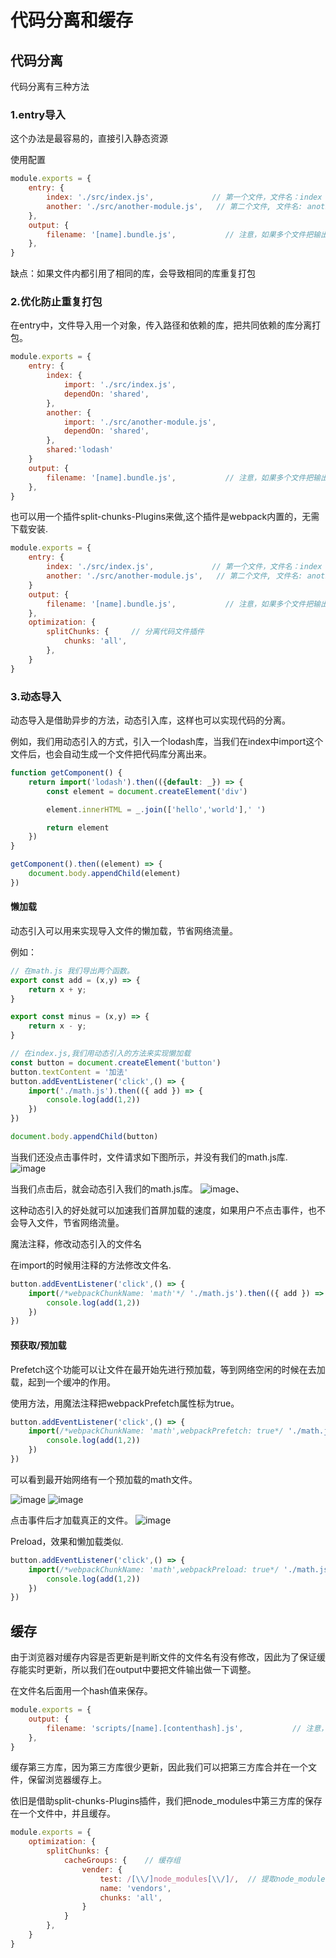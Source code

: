# 代码分离和缓存

## 代码分离
代码分离有三种方法

### 1.entry导入

这个办法是最容易的，直接引入静态资源

使用配置
```Javascript
module.exports = {
    entry: {
        index: './src/index.js',             // 第一个文件，文件名：index
        another: './src/another-module.js',   // 第二个文件, 文件名: another
    },
    output: {
        filename: '[name].bundle.js',           // 注意，如果多个文件把输出的文件名更换为[name]
    },
}
```

缺点：如果文件内都引用了相同的库，会导致相同的库重复打包

### 2.优化防止重复打包

在entry中，文件导入用一个对象，传入路径和依赖的库，把共同依赖的库分离打包。
```Javascript
module.exports = {
    entry: {
        index: {
            import: './src/index.js',
            dependOn: 'shared',
        },
        another: {
            import: './src/another-module.js',
            dependOn: 'shared',
        },
        shared:'lodash'    
    }
    output: {
        filename: '[name].bundle.js',           // 注意，如果多个文件把输出的文件名更换为[name]
    },
}
```

也可以用一个插件split-chunks-Plugins来做,这个插件是webpack内置的，无需下载安装.

```Javascript
module.exports = {
    entry: {
        index: './src/index.js',             // 第一个文件，文件名：index
        another: './src/another-module.js',   // 第二个文件, 文件名: another
    }
    output: {
        filename: '[name].bundle.js',           // 注意，如果多个文件把输出的文件名更换为[name]
    },
    optimization: {   
        splitChunks: {     // 分离代码文件插件
            chunks: 'all',
        },
    }
}
```

### 3.动态导入

动态导入是借助异步的方法，动态引入库，这样也可以实现代码的分离。

例如，我们用动态引入的方式，引入一个lodash库，当我们在index中import这个文件后，也会自动生成一个文件把代码库分离出来。
```Javascript
function getComponent() {
    return import('lodash').then(({default: _}) => {
        const element = document.createElement('div')

        element.innerHTML = _.join(['hello','world'],' ')

        return element
    })
}

getComponent().then((element) => {
    document.body.appendChild(element)
})
```

#### 懒加载

动态引入可以用来实现导入文件的懒加载，节省网络流量。

例如：
```Javascript
// 在math.js 我们导出两个函数。
export const add = (x,y) => {
    return x + y;
}

export const minus = (x,y) => {
    return x - y;
}

// 在index.js,我们用动态引入的方法来实现懒加载
const button = document.createElement('button')
button.textContent = '加法'
button.addEventListener('click',() => {
    import('./math.js').then(({ add }) => {
        console.log(add(1,2))
    })
})

document.body.appendChild(button)
```
当我们还没点击事件时，文件请求如下图所示，并没有我们的math.js库.
![image](https://user-images.githubusercontent.com/72189350/206978306-ef18b01f-2074-4426-8a2d-025319977dd7.png)

当我们点击后，就会动态引入我们的math.js库。
![image](https://user-images.githubusercontent.com/72189350/206978818-6255a0e1-a31a-4d47-b25f-a5d8317bdcf1.png)、


这种动态引入的好处就可以加速我们首屏加载的速度，如果用户不点击事件，也不会导入文件，节省网络流量。

魔法注释，修改动态引入的文件名

在import的时候用注释的方法修改文件名.
```Javascript
button.addEventListener('click',() => {
    import(/*webpackChunkName: 'math'*/ './math.js').then(({ add }) => {
        console.log(add(1,2))
    })
})
```

#### 预获取/预加载

Prefetch这个功能可以让文件在最开始先进行预加载，等到网络空闲的时候在去加载，起到一个缓冲的作用。

使用方法，用魔法注释把webpackPrefetch属性标为true。
```Javascript
button.addEventListener('click',() => {
    import(/*webpackChunkName: 'math',webpackPrefetch: true*/ './math.js').then(({ add }) => {
        console.log(add(1,2))
    })
})
```
可以看到最开始网络有一个预加载的math文件。

![image](https://user-images.githubusercontent.com/72189350/206980128-035a5525-9435-438c-84df-44638040db1a.png)
![image](https://user-images.githubusercontent.com/72189350/206980536-92cca82b-db16-42ca-bdb2-cf7174210a3b.png)

点击事件后才加载真正的文件。
![image](https://user-images.githubusercontent.com/72189350/206980156-cabfae37-4559-44cd-8d16-5ebbe0d196e6.png)


Preload，效果和懒加载类似.

```Javascript
button.addEventListener('click',() => {
    import(/*webpackChunkName: 'math',webpackPreload: true*/ './math.js').then(({ add }) => {
        console.log(add(1,2))
    })
})
```

## 缓存

由于浏览器对缓存内容是否更新是判断文件的文件名有没有修改，因此为了保证缓存能实时更新，所以我们在output中要把文件输出做一下调整。

在文件名后面用一个hash值来保存。
```Javascript
module.exports = {
    output: {
        filename: 'scripts/[name].[contenthash].js',           // 注意，如果多个文件把输出的文件名更换为[name]
    },
}
```

缓存第三方库，因为第三方库很少更新，因此我们可以把第三方库合并在一个文件，保留浏览器缓存上。

依旧是借助split-chunks-Plugins插件，我们把node_modules中第三方库的保存在一个文件中，并且缓存。
```Javascript
module.exports = {
    optimization: {   
        splitChunks: {
            cacheGroups: {    // 缓存组
                vender: {
                    test: /[\\/]node_modules[\\/]/,  // 提取node_modules文件夹内容和名字
                    name: 'vendors',   
                    chunks: 'all',
                }
            }
        },
    }
}
```

